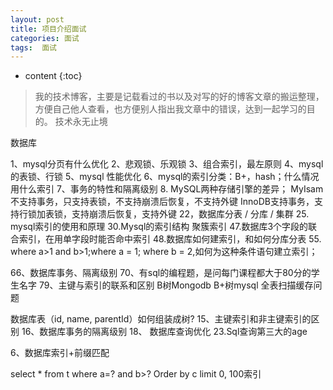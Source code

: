 ```yaml
---
layout: post
title: 项目介绍面试
categories: 面试
tags:  面试
---
```


* content
{:toc}

> 我的技术博客，主要是记载看过的书以及对写的好的博客文章的搬运整理，方便自己他人查看，也方便别人指出我文章中的错误，达到一起学习的目的。
> 技术永无止境


数据库


1、mysql分页有什么优化
2、悲观锁、乐观锁
3、组合索引，最左原则
4、mysql 的表锁、行锁
5、mysql 性能优化
6、mysql的索引分类：B+，hash；什么情况用什么索引
7、事务的特性和隔离级别
8. MySQL两种存储引擎的差异；
  MyIsam不支持事务，只支持表锁，不支持崩溃后恢复，不支持外键
  InnoDB支持事务，支持行锁加表锁，支持崩溃后恢复，支持外键
22，数据库分表 / 分库 / 集群
25. mysql索引的使用和原理
30.Mysql的索引结构 聚簇索引
47.数据库3个字段的联合索引，在用单字段时能否命中索引
48.数据库如何建索引，和如何分库分表
55. where a>1 and b>1;where a = 1; where b = 2,如何为这种条件语句建立索引；

66、数据库事务、隔离级别
70、有sql的编程题，是问每门课程都大于80分的学生名字
79、主键与索引的联系和区别
B树Mongodb B+树mysql  全表扫描缓存问题

数据库表（id, name, parentId）如何组装成树?
15、主键索引和非主键索引的区别
16、数据库事务的隔离级别
18、 数据库查询优化
23.Sql查询第三大的age

6、数据库索引+前缀匹配

select * from t where a=? and b>? Order by c limit 0, 100索引






















